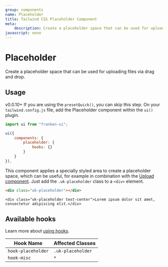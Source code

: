 ```yaml
---
group: components
name: Placeholder
title: Tailwind CSS Placeholder Component
meta:
    description: Create a placeholder space that can be used for uploading files via drag and drop.
javascript: none
---
```


# Placeholder

<p class="mt-2 uk-text-lead">Create a placeholder space that can be used for uploading files via drag and drop.</p>

## Usage

<span class="uk-badge uk-badge-danger">v0.0.10+</span> If you are using the `presetQuick()`, you can skip this step. On your `tailwind.config.js` file, add the Placeholder component within the `ui()` plugin.

```javascript
import ui from "franken-ui";

ui({
    components: {
        placeholder: {
            hooks: {}
        }
    }
}),
```

This component applies a specially styled area to create a placeholder space, which can be useful, for example in combination with the [Upload component](https://getuikit.com/docs/upload). Just add the `.uk-placeholder` class to a `<div>` element.

```html
<div class="uk-placeholder"></div>
```

```example
<div class="uk-placeholder text-center">Lorem ipsum dolor sit amet, consectetur adipiscing elit.</div>
```

## Available hooks

Learn more about [using hooks](hooks.md).

| Hook Name          | Affected Classes  |
|--------------------|-------------------|
| `hook-placeholder` | `.uk-placeholder` |
| `hook-misc`        | `*`               |